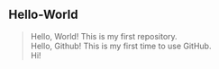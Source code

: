 ## Hello-World
> Hello, World! This is my first repository.\
> Hello, Github! This is my first time to use GitHub.\
> Hi!
